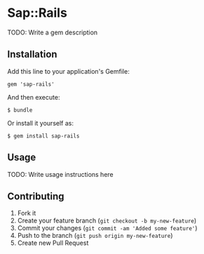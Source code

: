 # Sap::Rails

TODO: Write a gem description

## Installation

Add this line to your application's Gemfile:

    gem 'sap-rails'

And then execute:

    $ bundle

Or install it yourself as:

    $ gem install sap-rails

## Usage

TODO: Write usage instructions here

## Contributing

1. Fork it
2. Create your feature branch (`git checkout -b my-new-feature`)
3. Commit your changes (`git commit -am 'Added some feature'`)
4. Push to the branch (`git push origin my-new-feature`)
5. Create new Pull Request
